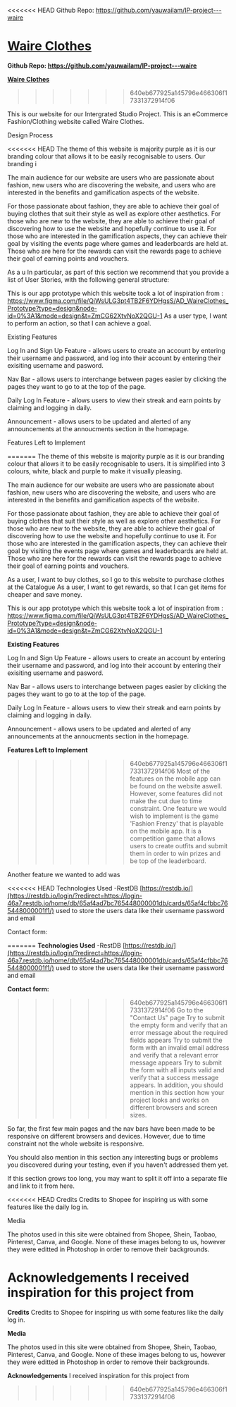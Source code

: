 <<<<<<< HEAD
Github Repo: https://github.com/yauwailam/IP-project---waire

<ins>Waire Clothes</ins>
=======
**Github Repo: https://github.com/yauwailam/IP-project---waire**

<ins>**Waire Clothes**</ins>
>>>>>>> 640eb677925a145796e466306f17331372914f06

This is our website for our Intergrated Studio Project. This is an eCommerce Fashion/Clothing website called Waire Clothes. 

Design Process

<<<<<<< HEAD
The theme of this website is majority purple as it is our branding colour that allows it to be easily recognisable to users. Our branding i

The main audience for our website are users who are passionate about fashion, new users who are discovering the website, and users who are interested in the benefits and gamification aspects of the website.

For those passionate about fashion, they are able to achieve their goal of buying clothes that suit their style as well as explore other aesthetics. For those who are new to the website, they are able to achieve their goal of discovering how to use the website and hopefully continue to use it. For those who are interested in the gamification aspects, they can achieve their goal by visiting the events page where games and leaderboards are held at. Those who are here for the rewards can visit the rewards page to achieve their goal of earning points and vouchers.

As a u
In particular, as part of this section we recommend that you provide a list of User Stories, with the following general structure:

This is our app prototype which this website took a lot of inspiration from : https://www.figma.com/file/QiWsULG3pt4TB2F6YDHgsS/AD_WaireClothes_Prototype?type=design&node-id=0%3A1&mode=design&t=ZmCG62XtvNoX2QGU-1
As a user type, I want to perform an action, so that I can achieve a goal.

Existing Features

Log In and Sign Up Feature - allows users to create an account by entering their username and password, and log into their account by entering their exisiting username and pasword.

Nav Bar - allows users to interchange between pages easier by clicking the pages they want to go to at the top of the page.

Daily Log In Feature - allows users to view their streak and earn points by claiming and logging in daily.

Announcement - allows users to be updated and alerted of any announcements at the annoucments section in the homepage.

Features Left to Implement

=======
The theme of this website is majority purple as it is our branding colour that allows it to be easily recognisable to users. It is simplified into 3 colours, white, black and purple to make it visually pleasing. 

The main audience for our website are users who are passionate about fashion, new users who are discovering the website, and users who are interested in the benefits and gamification aspects of the website.

For those passionate about fashion, they are able to achieve their goal of buying clothes that suit their style as well as explore other aesthetics. For those who are new to the website, they are able to achieve their goal of discovering how to use the website and hopefully continue to use it. For those who are interested in the gamification aspects, they can achieve their goal by visiting the events page where games and leaderboards are held at. Those who are here for the rewards can visit the rewards page to achieve their goal of earning points and vouchers.

As a user, I want to buy clothes, so I go to this website to purchase clothes at the Catalogue
As a user, I want to get rewards, so that I can get items for cheaper and save money.

This is our app prototype which this website took a lot of inspiration from : https://www.figma.com/file/QiWsULG3pt4TB2F6YDHgsS/AD_WaireClothes_Prototype?type=design&node-id=0%3A1&mode=design&t=ZmCG62XtvNoX2QGU-1

**Existing Features**

Log In and Sign Up Feature - allows users to create an account by entering their username and password, and log into their account by entering their exisiting username and pasword.

Nav Bar - allows users to interchange between pages easier by clicking the pages they want to go to at the top of the page.

Daily Log In Feature - allows users to view their streak and earn points by claiming and logging in daily.

Announcement - allows users to be updated and alerted of any announcements at the annoucments section in the homepage.

**Features Left to Implement**

>>>>>>> 640eb677925a145796e466306f17331372914f06
Most of the features on the mobile app can be found on the website aswell. However, some features did not make the cut due to time constraint. One feature we would wish to implement is the game 'Fashion Frenzy' that is playable on the mobile app. It is a competition game that allows users to create outfits and submit them in order to win prizes and be top of the leaderboard.

Another feature we wanted to add was

<<<<<<< HEAD
Technologies Used
-RestDB [https://restdb.io/](https://restdb.io/login/?redirect=https://login-46a7.restdb.io/home/db/65af4ad7bc765448000001db/cards/65af4cfbbc765448000001f1/)  used to store the users data like their username password and email

Contact form:

=======
**Technologies Used**
-RestDB [https://restdb.io/](https://restdb.io/login/?redirect=https://login-46a7.restdb.io/home/db/65af4ad7bc765448000001db/cards/65af4cfbbc765448000001f1/)  used to store the users data like their username password and email

**Contact form:**

>>>>>>> 640eb677925a145796e466306f17331372914f06
Go to the "Contact Us" page
Try to submit the empty form and verify that an error message about the required fields appears
Try to submit the form with an invalid email address and verify that a relevant error message appears
Try to submit the form with all inputs valid and verify that a success message appears.
In addition, you should mention in this section how your project looks and works on different browsers and screen sizes.

So far, the first few main pages and the nav bars have been made to be responsive on different browsers and devices. However, due to time constraint not the whole website is responsive.  

You should also mention in this section any interesting bugs or problems you discovered during your testing, even if you haven't addressed them yet.

If this section grows too long, you may want to split it off into a separate file and link to it from here.

<<<<<<< HEAD
Credits
Credits to Shopee for inspiring us with some features like the daily log in.

Media

The photos used in this site were obtained from Shopee, Shein, Taobao, Pinterest, Canva, and Google. None of these images belong to us, however they were editted in Photoshop in order to remove their backgrounds.

Acknowledgements
I received inspiration for this project from
=======
**Credits**
Credits to Shopee for inspiring us with some features like the daily log in.

**Media**

The photos used in this site were obtained from Shopee, Shein, Taobao, Pinterest, Canva, and Google. None of these images belong to us, however they were editted in Photoshop in order to remove their backgrounds.

**Acknowledgements**
I received inspiration for this project from 
>>>>>>> 640eb677925a145796e466306f17331372914f06
